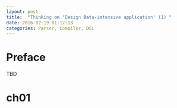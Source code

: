 ```yaml
---
layout: post
title:  "Thinking on 'Design Data-intensive application' (1) "
date: 2016-02-19 01:12:13
categories: Parser, Compiler, DSL
---
```


# Preface
TBD

# ch01
